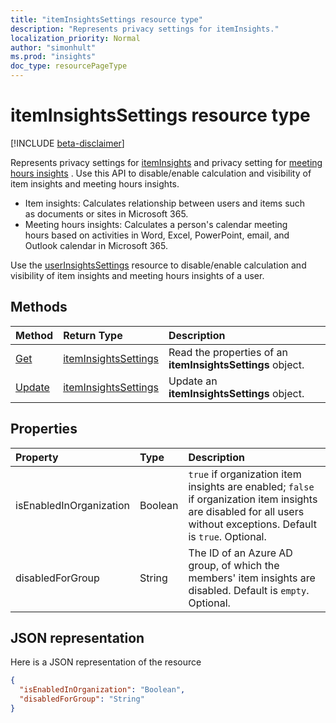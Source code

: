```yaml
---
title: "itemInsightsSettings resource type"
description: "Represents privacy settings for itemInsights."
localization_priority: Normal
author: "simonhult"
ms.prod: "insights"
doc_type: resourcePageType
---
```


# itemInsightsSettings resource type

[!INCLUDE [beta-disclaimer](../../includes/beta-disclaimer.md)]

Represents privacy settings for [itemInsights](iteminsights.md) and privacy setting for [meeting hours insights](https://support.microsoft.com/en-us/office/update-your-meeting-hours-using-the-profile-card-0613d113-d7c1-4faa-bb11-c8ba30a78ef1)
. Use this API to disable/enable calculation and visibility of item insights and meeting hours insights. 

- Item insights: Calculates relationship between users and items such as documents or sites in Microsoft 365.  
- Meeting hours insights: Calculates a person's calendar meeting hours based on activities in Word, Excel, PowerPoint, email, and Outlook calendar in Microsoft 365.

Use the [userInsightsSettings](userinsightssettings.md) resource to disable/enable calculation and visibility of item insights and meeting hours insights of a user.

## Methods

| Method       | Return Type | Description |
|:-------------------------------------------------------------|:----------------------------------------------|:-----------------------------------------------------------------|
| [Get](../api/iteminsightssettings-get.md)| [itemInsightsSettings](iteminsightssettings.md) | Read the properties of an **itemInsightsSettings** object. |
| [Update](../api/iteminsightssettings-update.md)| [itemInsightsSettings](iteminsightssettings.md) | Update an **itemInsightsSettings** object.|


## Properties
| Property   | Type|Description|
|:---------------|:--------|:----------|
|isEnabledInOrganization|Boolean| `true` if organization item insights are enabled; `false` if organization item insights are disabled for all users without exceptions. Default is `true`. Optional.|
|disabledForGroup|String| The ID of an Azure AD group, of which the members' item insights are disabled. Default is `empty`. Optional.|

## JSON representation

Here is a JSON representation of the resource
<!-- {
  "blockType": "resource",
  "optionalProperties": [],
  "@odata.type": "microsoft.graph.itemInsightsSettings"
}-->

```json
{
  "isEnabledInOrganization": "Boolean",
  "disabledForGroup": "String"
}
```


